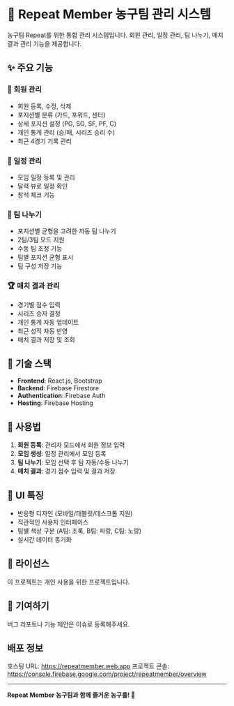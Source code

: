 # 🏀 Repeat Member 농구팀 관리 시스템

농구팀 Repeat를 위한 통합 관리 시스템입니다. 회원 관리, 일정 관리, 팀 나누기, 매치 결과 관리 기능을 제공합니다.

## ✨ 주요 기능

### 👥 회원 관리
- 회원 등록, 수정, 삭제
- 포지션별 분류 (가드, 포워드, 센터)
- 상세 포지션 설정 (PG, SG, SF, PF, C)
- 개인 통계 관리 (승/패, 시리즈 승리 수)
- 최근 4경기 기록 관리

### 📅 일정 관리
- 모임 일정 등록 및 관리
- 달력 뷰로 일정 확인
- 참석 체크 기능

### 🎯 팀 나누기
- 포지션별 균형을 고려한 자동 팀 나누기
- 2팀/3팀 모드 지원
- 수동 팀 조정 기능
- 팀별 포지션 균형 표시
- 팀 구성 저장 기능

### 🏆 매치 결과 관리
- 경기별 점수 입력
- 시리즈 승자 결정
- 개인 통계 자동 업데이트
- 최근 성적 자동 반영
- 매치 결과 저장 및 조회

## 🚀 기술 스택

- **Frontend**: React.js, Bootstrap
- **Backend**: Firebase Firestore
- **Authentication**: Firebase Auth
- **Hosting**: Firebase Hosting

## 📱 사용법

1. **회원 등록**: 관리자 모드에서 회원 정보 입력
2. **모임 생성**: 일정 관리에서 모임 등록
3. **팀 나누기**: 모임 선택 후 팀 자동/수동 나누기
4. **매치 결과**: 경기 점수 입력 및 결과 저장

## 🎨 UI 특징

- 반응형 디자인 (모바일/태블릿/데스크톱 지원)
- 직관적인 사용자 인터페이스
- 팀별 색상 구분 (A팀: 초록, B팀: 파랑, C팀: 노랑)
- 실시간 데이터 동기화

## 📄 라이선스

이 프로젝트는 개인 사용을 위한 프로젝트입니다.



## 🤝 기여하기

버그 리포트나 기능 제안은 이슈로 등록해주세요.

## 배포 정보

호스팅 URL: https://repeatmember.web.app
프로젝트 콘솔: https://console.firebase.google.com/project/repeatmember/overview

---

**Repeat Member 농구팀과 함께 즐거운 농구를! 🏀**